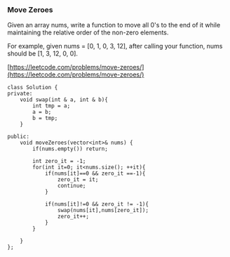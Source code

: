 ### Move Zeroes

Given an array nums, write a function to move all 0's to the end of it while maintaining the relative order of the non-zero elements.

For example, given nums = \[0, 1, 0, 3, 12\], after calling your function, nums should be \[1, 3, 12, 0, 0\].

[https://leetcode.com/problems/move-zeroes/](https://leetcode.com/problems/move-zeroes/)

```
class Solution {
private:
    void swap(int & a, int & b){
        int tmp = a;
        a = b;
        b = tmp;
    }

public:
    void moveZeroes(vector<int>& nums) {
        if(nums.empty()) return;

        int zero_it = -1;
        for(int it=0; it<nums.size(); ++it){
            if(nums[it]==0 && zero_it ==-1){
                zero_it = it;
                continue;
            }

            if(nums[it]!=0 && zero_it != -1){
                swap(nums[it],nums[zero_it]);
                zero_it++;
            }
        }

    }
};
```



